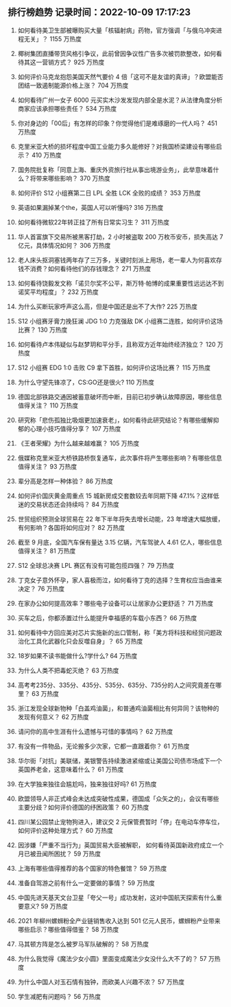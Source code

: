 
## 排行榜趋势 记录时间：2022-10-09 17:17:23
  
  1. 如何看待美卫生部被曝购买大量「核辐射病」药物，官方强调「与俄乌冲突进程无关」？ 1155 万热度
    
  2. 椰树集团直播带货风格引争议，此前曾因争议性广告多次被罚款整改，如何看待其这一营销方式？ 925 万热度
    
  3. 如何评价马克龙抱怨美国天然气要价 4 倍「这可不是友谊的真谛」？欧盟能否团结一致遏制能源价格上涨？ 704 万热度
    
  4. 如何看待广州一女子 6000 元买实木沙发发现内部全是水泥？从法律角度分析商家应该承担哪些责任？ 534 万热度
    
  5. 你对身边的「00后」有怎样的印象？你觉得他们是难琢磨的一代人吗？ 451 万热度
    
  6. 克里米亚大桥的损坏程度中国工业能力多久能修好？对我国桥梁建设有哪些启示？ 410 万热度
    
  7. 国务院批复称「同意上海、重庆外资旅行社从事出境游业务」，此举意味着什么？将带来哪些影响？ 370 万热度
    
  8. 如何评价 S12 小组赛第二日 LPL 全胜 LCK 全败的成绩？ 353 万热度
    
  9. 英语如果漏掉某个the，英国人可以听懂吗? 316 万热度
    
  10. 如何看待微软22年转正挂了所有日常实习生？ 311 万热度
    
  11. 华人首富旗下交易所被黑客打劫，2 小时被盗取 200 万枚币安币，损失高达 7 亿元，具体情况如何？ 306 万热度
    
  12. 老人床头抠洞塞钱两年存了三万多，关键时刻派上用场，老一辈人为何喜欢存钱不消费？如何看待他们的存钱理念？ 271 万热度
    
  13. 如何看待饶毅发文称「诺贝尔奖不公平，斯万特·帕博的成果重要性远远达不到诺奖平均程度」？ 232 万热度
    
  14. 为什么买断玩家呼声这么高，但是中国还是出不了大作? 225 万热度
    
  15. S12 小组赛牙膏力挽狂澜 JDG 1:0 力克强敌 DK 小组赛二连胜，如何评价这场比赛？ 130 万热度
    
  16. 如何看待卢本伟疑似与赵梦玥和平分手，且称双方近年始终经济独立？ 120 万热度
    
  17. S12 小组赛 EDG 1:0 击败 C9 拿下首胜，如何评价这场比赛？ 115 万热度
    
  18. 为什么守望先锋凉了，CS:GO还是很火? 110 万热度
    
  19. 德国北部铁路交通因被蓄意破坏而中断，目前已初步确认故障原因，哪些信息值得关注？ 110 万热度
    
  20. 研究称「悲伤孤独比吸烟更加速衰老」，如何看待此研究结论？有哪些缓解抑郁的心理小技巧值得分享？ 107 万热度
    
  21. 《王者荣耀》为什么越来越难赢？ 105 万热度
    
  22. 俄媒称克里米亚大桥铁路桥恢复通车，此次事件将产生哪些影响？有哪些信息值得关注？ 93 万热度
    
  23. 辈分高是怎样一种体验？ 86 万热度
    
  24. 如何评价国庆黄金周重点 15 城新房成交套数较去年同期下降 47.1%？这样低迷的交易状态还会持续吗？ 84 万热度
    
  25. 世贸组织预测全球贸易在 22 年下半年将失去增长动能，23 年增速大幅放缓，有何影响？各国将如何应对？ 82 万热度
    
  26. 截至 9 月底，全国汽车保有量达 3.15 亿辆，汽车驾驶人 4.61 亿人，哪些信息值得关注？ 81 万热度
    
  27. S12 全球总决赛 LPL 赛区有没有可能包揽四强？ 79 万热度
    
  28. 丁克女子意外怀孕，家人喜极而泣，如何看待丁克的选择？生育权应当由谁来决定？ 76 万热度
    
  29. 在家办公如何提高效率？哪些电子设备可以让居家办公更舒适？ 71 万热度
    
  30. 买车之后，你都添置过什么能提升幸福感的车载小东西？ 66 万热度
    
  31. 如何看待中方回应美对芯片实施新的出口管制，称「美方将科技和经贸问题政治化工具化武器化只会反噬自身」？ 65 万热度
    
  32. 18岁如果不读书能做什么?学什么? 64 万热度
    
  33. 为什么人类不把毒蛇灭绝？ 63 万热度
    
  34. 高考考235分、335分、435分、535分、635分、735分的人之间究竟差在哪里？ 63 万热度
    
  35. 浙江发现全球新物种「白盖鸡油菌」，和普通鸡油菌相比有何异同？该物种的发现有何意义？ 62 万热度
    
  36. 请问你的高中生涯有什么遗憾与可惜的事情吗？ 62 万热度
    
  37. 有没有一件物品，无论搬多少次家，它都一直跟着你？ 61 万热度
    
  38. 华尔街「对抗」美联储，美银警告持续激进紧缩或让美国公司债市场成下一个英国养老金，这意味着什么？ 61 万热度
    
  39. 在大学独来独往会尴尬吗，独来独往好吗? 61 万热度
    
  40. 欧盟领导人非正式峰会未达成突破性成果，德国成「众矢之的」，会议有哪些主要分歧？如何评价德国的纾困政策？ 60 万热度
    
  41. 四川某公园禁止宠物狗进入，建议交 2 元保管费暂时「停」在电动车停车位，如何评价这种处理方式？ 60 万热度
    
  42. 因涉嫌「严重不当行为」英国贸易大臣被解职， 如何看待英国新政府成立一个月已被丑闻所困扰？ 59 万热度
    
  43. 上海有哪些值得推荐的各个国家的特色餐馆？ 59 万热度
    
  44. 准备自驾游之前有什么一定要做的事情？ 59 万热度
    
  45. 中国先进天基天文台卫星「夸父一号」成功发射，这对中国航天探索有什么重要意义? 59 万热度
    
  46. 2021 年柳州螺蛳粉全产业链销售收入达到 501 亿元人民币，螺蛳粉产业带来哪些启示？哪些值得借鉴？ 58 万热度
    
  47. 马其顿方阵是怎么被罗马军队破解的？ 58 万热度
    
  48. 为什么我觉得《魔法少女小圆》里面变成魔法少女没什么大不了的？ 57 万热度
    
  49. 为什么中国人对玉石情有独钟，而欧美人兴趣不浓？ 57 万热度
    
  50. 学生减肥有问题吗？ 56 万热度
    